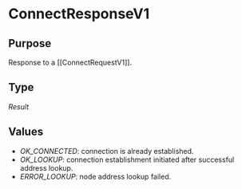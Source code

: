 # ConnectResponseV1


## Purpose


<!-- --8<-- [start:purpose] -->
Response to a [[ConnectRequestV1]].
<!-- --8<-- [end:purpose] -->

## Type


<!-- --8<-- [start:type] -->
<div class="type" markdown>


*Result*

</div>
<!-- --8<-- [end:type] -->

## Values


- *OK_CONNECTED*: connection is already established.
- *OK_LOOKUP*: connection establishment initiated after successful address lookup.
- *ERROR_LOOKUP*: node address lookup failed.

